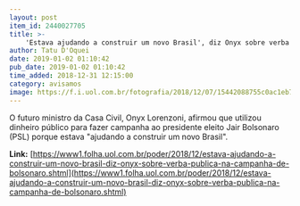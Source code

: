 ```yaml
---
layout: post
item_id: 2440027705
title: >-
    'Estava ajudando a construir um novo Brasil', diz Onyx sobre verba pública na campanha de Bolsonaro
author: Tatu D'Oquei
date: 2019-01-02 01:10:42
pub_date: 2019-01-02 01:10:42
time_added: 2018-12-31 12:15:00
category: avisamos
image: https://f.i.uol.com.br/fotografia/2018/12/07/15442088755c0ac1eb7a65c_1544208875_3x2_rt.jpg
---
```


O futuro ministro da Casa Civil, Onyx Lorenzoni, afirmou que utilizou dinheiro público para fazer campanha ao presidente eleito Jair Bolsonaro (PSL) porque estava "ajudando a construir um novo Brasil".

**Link:** [https://www1.folha.uol.com.br/poder/2018/12/estava-ajudando-a-construir-um-novo-brasil-diz-onyx-sobre-verba-publica-na-campanha-de-bolsonaro.shtml](https://www1.folha.uol.com.br/poder/2018/12/estava-ajudando-a-construir-um-novo-brasil-diz-onyx-sobre-verba-publica-na-campanha-de-bolsonaro.shtml)

